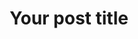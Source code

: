 ---
layout: post
title: "Your post title"
image: /assets/post-image-placeholder.png
permalink: /blog/link-to-your-post
main-text: | 
	This is a sample post!
	
	You can add multiple lines with a pipe, like I did with this one.
	If your post only has a single line (generally HTML posts), use quotes (like the title variable).
	
	You can also use HTML instead of markdown by setting the `markdown` variable to `false`.
	Not setting it or setting it to a non-false value will keep markdown enabled.
	
	Post names also have naming conventions:
	YYYY-MM-DD-post-name.markdown
	
	I suggest all posts have the variables `title`, `image` and `main-text`. `layout` is required and should always be set to `post`.
	`permalink` is also required. `markdown` is not required, and not setting it will set it automatically to `true`.
markdown: true
---